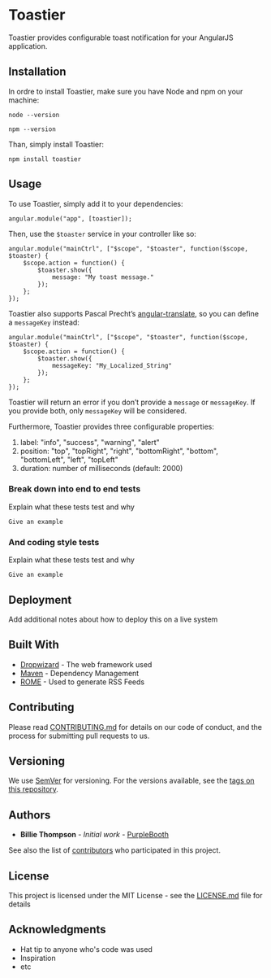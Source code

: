 # Toastier

Toastier provides configurable toast notification for your AngularJS application.

## Installation

In ordre to install Toastier, make sure you have Node and npm on your machine:

```
node --version
```

```
npm --version
```

Than, simply install Toastier:

```
npm install toastier
```

## Usage

To use Toastier, simply add it to your dependencies:

```
angular.module("app", [toastier]);
```

Then, use the `$toaster` service in your controller like so:

```
angular.module("mainCtrl", ["$scope", "$toaster", function($scope, $toaster) {
	$scope.action = function() {
		$toaster.show({
			message: "My toast message."
		});
	};
});
```

Toastier also supports Pascal Precht&#8217;s [angular-translate](https://angular-translate.github.io/), so you can define a `messageKey` instead:

```
angular.module("mainCtrl", ["$scope", "$toaster", function($scope, $toaster) {
	$scope.action = function() {
		$toaster.show({
			messageKey: "My_Localized_String"
		});
	};
});
```

Toastier will return an error if you don&#8217;t provide a `message` or `messageKey`. If you provide both, only `messageKey` will be considered.

Furthermore, Toastier provides three configurable properties:
1. label: "info", "success", "warning", "alert"
2. position: "top", "topRight", "right", "bottomRight", "bottom", "bottomLeft", "left", "topLeft"
3. duration: number of milliseconds (default: 2000)

### Break down into end to end tests

Explain what these tests test and why

```
Give an example
```

### And coding style tests

Explain what these tests test and why

```
Give an example
```

## Deployment

Add additional notes about how to deploy this on a live system

## Built With

* [Dropwizard](http://www.dropwizard.io/1.0.2/docs/) - The web framework used
* [Maven](https://maven.apache.org/) - Dependency Management
* [ROME](https://rometools.github.io/rome/) - Used to generate RSS Feeds

## Contributing

Please read [CONTRIBUTING.md](https://gist.github.com/PurpleBooth/b24679402957c63ec426) for details on our code of conduct, and the process for submitting pull requests to us.

## Versioning

We use [SemVer](http://semver.org/) for versioning. For the versions available, see the [tags on this repository](https://github.com/your/project/tags).

## Authors

* **Billie Thompson** - *Initial work* - [PurpleBooth](https://github.com/PurpleBooth)

See also the list of [contributors](https://github.com/your/project/contributors) who participated in this project.

## License

This project is licensed under the MIT License - see the [LICENSE.md](LICENSE.md) file for details

## Acknowledgments

* Hat tip to anyone who's code was used
* Inspiration
* etc
